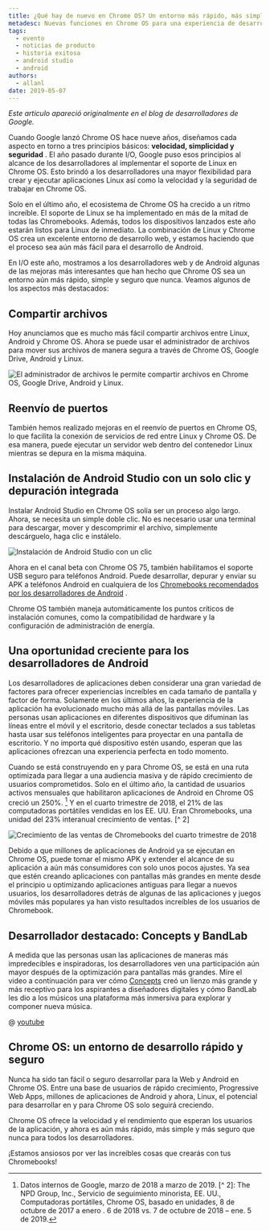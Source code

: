```yaml
---
title: ¿Qué hay de nuevo en Chrome OS? Un entorno más rápido, más simple y más seguro para desarrolladores web y Android
metadesc: Nuevas funciones en Chrome OS para una experiencia de desarrollador más optimizada.
tags:
  - evento
  - noticias de producto
  - historia exitosa
  - android studio
  - android
authors:
  - allanl
date: 2019-05-07
---
```


_Este artículo apareció originalmente en el blog de desarrolladores de Google._

Cuando Google lanzó Chrome OS hace nueve años, diseñamos cada aspecto en torno a tres principios básicos: **velocidad, simplicidad y seguridad** . El año pasado durante I/O, Google puso esos principios al alcance de los desarrolladores al implementar el soporte de Linux en Chrome OS. Esto brindó a los desarrolladores una mayor flexibilidad para crear y ejecutar aplicaciones Linux así como la velocidad y la seguridad de trabajar en Chrome OS.

Solo en el último año, el ecosistema de Chrome OS ha crecido a un ritmo increíble. El soporte de Linux se ha implementado en más de la mitad de todas las Chromebooks. Además, todos los dispositivos lanzados este año estarán listos para Linux de inmediato. La combinación de Linux y Chrome OS crea un excelente entorno de desarrollo web, y estamos haciendo que el proceso sea aún más fácil para el desarrollo de Android.

En I/O este año, mostramos a los desarrolladores web y de Android algunas de las mejoras más interesantes que han hecho que Chrome OS sea un entorno aún más rápido, simple y seguro que nunca. Veamos algunos de los aspectos más destacados:

## Compartir archivos

Hoy anunciamos que es mucho más fácil compartir archivos entre Linux, Android y Chrome OS. Ahora se puede usar el administrador de archivos para mover sus archivos de manera segura a través de Chrome OS, Google Drive, Android y Linux.

![El administrador de archivos le permite compartir archivos en Chrome OS, Google Drive, Android y Linux.](ix://posts/chromeos-io-19/file-sharing.gif)

## Reenvío de puertos

También hemos realizado mejoras en el reenvío de puertos en Chrome OS, lo que facilita la conexión de servicios de red entre Linux y Chrome OS. De esa manera, puede ejecutar un servidor web dentro del contenedor Linux mientras se depura en la misma máquina.

## Instalación de Android Studio con un solo clic y depuración integrada

Instalar Android Studio en Chrome OS solía ser un proceso algo largo. Ahora, se necesita un simple doble clic. No es necesario usar una terminal para descargar, mover y descomprimir el archivo, simplemente descárguelo, haga clic e instálelo.

![Instalación de Android Studio con un clic](ix://posts/chromeos-io-19/one-click-install-android-studio.png)

Ahora en el canal beta con Chrome OS 75, también habilitamos el soporte USB seguro para teléfonos Android. Puede desarrollar, depurar y enviar su APK a teléfonos Android en cualquiera de los [Chromebooks recomendados por los desarrolladores de Android](https://developer.android.com/studio#Requirements) .

Chrome OS también maneja automáticamente los puntos críticos de instalación comunes, como la compatibilidad de hardware y la configuración de administración de energía.

## Una oportunidad creciente para los desarrolladores de Android

Los desarrolladores de aplicaciones deben considerar una gran variedad de factores para ofrecer experiencias increíbles en cada tamaño de pantalla y factor de forma. Solamente en los últimos años, la experiencia de la aplicación ha evolucionado mucho más allá de las pantallas móviles. Las personas usan aplicaciones en diferentes dispositivos que difuminan las líneas entre el móvil y el escritorio, desde conectar teclados a sus tabletas hasta usar sus teléfonos inteligentes para proyectar en una pantalla de escritorio. Y no importa qué dispositivo estén usando, esperan que las aplicaciones ofrezcan una experiencia perfecta en todo momento.

Cuando se está construyendo en y para Chrome OS, se está en una ruta optimizada para llegar a una audiencia masiva y de rápido crecimiento de usuarios comprometidos. Solo en el último año, la cantidad de usuarios activos mensuales que habilitaron aplicaciones de Android en Chrome OS creció un 250%. [^ 1] Y en el cuarto trimestre de 2018, el 21% de las computadoras portátiles vendidas en los EE. UU. Eran Chromebooks, una unidad del 23% interanual crecimiento de ventas. [^ 2]

[^ 1]: Datos internos de Google, marzo de 2018 a marzo de 2019. [^ 2]: The NPD Group, Inc., Servicio de seguimiento minorista, EE. UU., Computadoras portátiles, Chrome OS, basado en unidades, 8 de octubre de 2017 a enero . 6 de 2018 vs. 7 de octubre de 2018 – ene. 5 de 2019.

![Crecimiento de las ventas de Chromebooks del cuarto trimestre de 2018](ix://posts/chromeos-io-19/q4-2018-chromebooks-sales.gif)

Debido a que millones de aplicaciones de Android ya se ejecutan en Chrome OS, puede tomar el mismo APK y extender el alcance de su aplicación a aún más consumidores con solo unos pocos ajustes. Ya sea que estén creando aplicaciones con pantallas más grandes en mente desde el principio u optimizando aplicaciones antiguas para llegar a nuevos usuarios, los desarrolladores detrás de algunas de las aplicaciones y juegos móviles más populares ya han visto resultados increíbles de los usuarios de Chromebook.

## Desarrollador destacado: Concepts y BandLab

A medida que las personas usan las aplicaciones de maneras más impredecibles e inspiradoras, los desarrolladores ven una participación aún mayor después de la optimización para pantallas más grandes. Mire el video a continuación para ver cómo [Concepts](/{{locale.code}}/stories/concepts) creó un lienzo más grande y más receptivo para los aspirantes a diseñadores digitales y cómo BandLab les dio a los músicos una plataforma más inmersiva para explorar y componer nueva música.

@ [youtube](https://www.youtube.com/watch?v=ypTbEKzwMEo)

## Chrome OS: un entorno de desarrollo rápido y seguro

Nunca ha sido tan fácil o seguro desarrollar para la Web y Android en Chrome OS. Entre una base de usuarios de rápido crecimiento, Progressive Web Apps, millones de aplicaciones de Android y ahora, Linux, el potencial para desarrollar en y para Chrome OS solo seguirá creciendo.

Chrome OS ofrece la velocidad y el rendimiento que esperan los usuarios de la aplicación, y ahora es aún más rápido, más simple y más seguro que nunca para todos los desarrolladores.

¡Estamos ansiosos por ver las increíbles cosas que crearás con tus Chromebooks!
